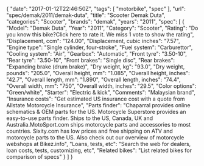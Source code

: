 {
    "date": "2017-01-12T22:46:50Z",
    "tags": [
        "motorbike",
        "spec"
    ],
    "url": "spec\/demak\/2011\/demak-duta",
    "title": "Scooter Demak Duta",
    "categories": "Scooter",
    "brands": "demak",
    "years": "2011",
    "spec": [
        {
            "Model": "Demak Duta",
            "Year": "2011",
            "Category": "Scooter",
            "Rating": "Do you know this bike?Click here to rate it. We miss 1 vote to show the rating",
            "Displacement, ccm": "124.00",
            "Displacement, cubic inches": "7.57",
            "Engine type": "Single cylinder, four-stroke",
            "Fuel system": "Carburettor",
            "Cooling system": "Air",
            "Gearbox": "Automatic",
            "Front tyre": "3.50-10",
            "Rear tyre": "3.50-10",
            "Front brakes": "Single disc",
            "Rear brakes": "Expanding brake (drum brake)",
            "Dry weight, kg": "93.0",
            "Dry weight, pounds": "205.0",
            "Overall height, mm": "1.085",
            "Overall height, inches": "42.7",
            "Overall length, mm": "1.890",
            "Overall length, inches": "74.4",
            "Overall width, mm": "750",
            "Overall width, inches": "29.5",
            "Color options": "Green\/white",
            "Starter": "Electric & kick",
            "Comments": "Malaysian brand",
            "Insurance costs": "Get estimated US insurance cost with a quote from Allstate Motorcycle Insurance",
            "Parts finder": "Chaparral provides online schematics & OEM parts for the US.   Motorcycle Superstore provides an easy-to-use parts finder. Ships to the US, Canada, UK and Australia.MotoSport.com ships motorcycle parts and accessories to most countries.    Sixity.com has low prices and free shipping on ATV and motorcycle parts to the US. Also check out our overview of motorcycle webshops at Bikez.info",
            "Loans, tests, etc": "Search the web for dealers, loan costs, tests, customizing, etc",
            "Related bikes": "List related bikes for comparison of specs"
        }
    ]
}